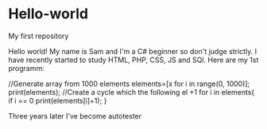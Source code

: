 # Hello-world
My first repository

Hello world!
My name is Sam and I'm a С# beginner so don't judge strictly. I have recently started to study HTML, PHP, CSS, JS and SQl.
Here are my 1st programm:

//Generate array from 1000 elements
elements=[x for i in range(0, 1000)];
print(elements);
//Create a cycle which the following el +1
for i in elements{
if i == 0
print(elements[i]+1);
}

Three years later I've become autotester
